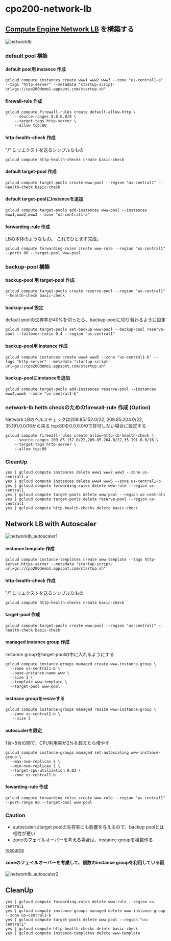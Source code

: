 # cpo200-network-lb

## [Compute Engine Network LB](https://cloud.google.com/compute/docs/load-balancing/network/) を構築する

![networklb](https://storage.googleapis.com/cpo200demo1.appspot.com/networklb.png "networklb")

### default pool 構築

#### default pool用 instance 作成

```
gcloud compute instances create www1 www2 www3 --zone "us-central1-a" --tags "http-server" --metadata "startup-script-url=gs://cpo200demo1.appspot.com/startup.sh"
```

#### firewall-rule 作成

```
gcloud compute firewall-rules create default-allow-http \
    --source-ranges 0.0.0.0/0 \
    --target-tags http-server \
    --allow tcp:80
```

#### http-health-check 作成

"/" にリエクストを送るシンプルなもの

```
gcloud compute http-health-checks create basic-check
```

#### default target-pool 作成

```
gcloud compute target-pools create www-pool --region "us-central1" --health-check basic-check
```

#### default target-poolにinstanceを追加

```
gcloud compute target-pools add-instances www-pool --instances www1,www2,www3 --zone "us-central1-a"
```

#### forwarding-rule 作成

LBの本体のようなもの。
これでひとまず完成。

```
gcloud compute forwarding-rules create www-rule --region "us-central1" --ports 80 --target-pool www-pool
```

### backup-pool 構築

#### backup-pool 用 target-pool 作成

```
gcloud compute target-pools create reserve-pool --region "us-central1" --health-check basic-check
```

#### backup-pool 設定

default poolの生存率が40%を切ったら、backup-poolに切り替わるように設定

```
gcloud compute target-pools set-backup www-pool --backup-pool reserve-pool --failover-ratio 0.4 --region "us-central1"
```

#### backup-pool用 instance 作成

```
gcloud compute instances create www4 www5 --zone "us-central1-b" --tags "http-server" --metadata "startup-script-url=gs://cpo200demo1.appspot.com/startup.sh"
```

#### backup-poolにinstanceを追加

```
gcloud compute target-pools add-instances reserve-pool --instances www4,www5 --zone "us-central1-b"
```

### network-lb helth checkのためのfirewall-rule 作成 (Option)

Network LBのヘルスチェックは209.85.152.0/22, 209.85.204.0/22, 35.191.0.0/16から来る 
tcp:80を0.0.0.0/0で許可しない場合に設定する

```
gcloud compute firewall-rules create allow-http-lb-health-check \
    --source-ranges 209.85.152.0/22,209.85.204.0/22,35.191.0.0/16 \
    --target-tags http-server \
    --allow tcp:80
```

### CleanUp

```
yes | gcloud compute instances delete www1 www2 www3 --zone us-central1-a
yes | gcloud compute instances delete www4 www5 --zone us-central1-b
yes | gcloud compute forwarding-rules delete www-rule --region us-central1
yes | gcloud compute target-pools delete www-pool --region us-central1
yes | gcloud compute target-pools delete reserve-pool --region us-central1
yes | gcloud compute http-health-checks delete basic-check
```

## Network LB with Autoscaler

![networklb_autoscaler1](https://storage.googleapis.com/cpo200demo1.appspot.com/networklb_autoscaler1.png "networklb_autoscaler1")

#### instance template 作成

```
gcloud compute instance-templates create www-template --tags http-server,https-server --metadata "startup-script-url=gs://cpo200demo1.appspot.com/startup.sh"
```

#### http-health-check 作成

"/" にリエクストを送るシンプルなもの

```
gcloud compute http-health-checks create basic-check
```

#### target-pool 作成

```
gcloud compute target-pools create www-pool --region "us-central1" --health-check basic-check
```

#### managed instance group 作成

instance groupをtarget-poolの中に入れるようにする

```
gcloud compute instance-groups managed create www-instance-group \
  --zone us-central1-b \
  --base-instance-name www \
  --size 1 \
  --template www-template \
  --target-pool www-pool
```

#### instnace groupをresizeする

```
gcloud compute instance-groups managed resize www-instance-group \
  --zone us-central1-b \
   --size 3
```

#### autoscalerを設定

1台~5台の間で、CPU利用率が2%を超えたら増やす

```
gcloud compute instance-groups managed set-autoscaling www-instance-group \
  --max-num-replicas 5 \
  --min-num-replicas 1 \
  --target-cpu-utilization 0.02 \
  --zone us-central1-b
```

#### fowarding-rule 作成

```
gcloud compute forwarding-rules create www-rule --region "us-central1" --port-range 80 --target-pool www-pool
```

### Caution

* autoscalerはtarget poolの生存率にも影響を与えるので、backup poolとは相性が悪い
* zoneのフェイルオーバーを考える場合は、instance groupを複数作る

[resource](https://cloud.google.com/compute/docs/autoscaler/scaling-cpu-load-balancing#scale_based_on_network_load_balancing)

#### zoneのフェイルオーバーを考慮して、複数のinstance groupを利用している図

![networklb_autoscaler2](https://storage.googleapis.com/cpo200demo1.appspot.com/networklb_autoscaler2.png "networklb_autoscaler2")

## CleanUp

```
yes | gcloud compute forwarding-rules delete www-rule --region us-central1
yes | gcloud compute instance-groups managed delete www-instance-group --zone us-central1-b
yes | gcloud compute target-pools delete www-pool --region "us-central1"
yes | gcloud compute http-health-checks delete basic-check
yes | gcloud compute instance-templates delete www-template
```

